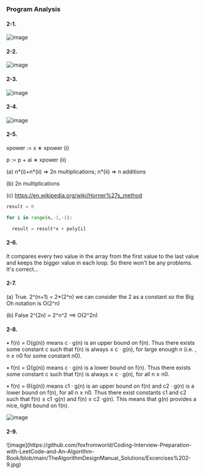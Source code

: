 
<h3>Program Analysis</h3>

<h4>2-1.</h4> 

![image](https://github.com/foxfromworld/Coding-Interview-Preparation-with-LeetCode-and-An-Algorithm-Book/blob/main/TheAlgorithmDesignManual_Solutions/Excercises%202-1.jpg)

<h4>2-2.</h4> 

![image](https://github.com/foxfromworld/Coding-Interview-Preparation-with-LeetCode-and-An-Algorithm-Book/blob/main/TheAlgorithmDesignManual_Solutions/Excercises%202-2.jpg)

<h4>2-3.</h4> 

![image](https://github.com/foxfromworld/Coding-Interview-Preparation-with-LeetCode-and-An-Algorithm-Book/blob/main/TheAlgorithmDesignManual_Solutions/Excercises%202-3.jpg)

<h4>2-4.</h4> 

![image](https://github.com/foxfromworld/Coding-Interview-Preparation-with-LeetCode-and-An-Algorithm-Book/blob/main/TheAlgorithmDesignManual_Solutions/Excercises%202-4.jpg)

<h4>2-5.</h4> 

xpower := x ∗ xpower (i)

p := p + ai ∗ xpower (ii)

(a) n*(i)+n*(ii) => 2n multiplications; n*(ii) => n additions

(b) 2n multiplications

(c) https://en.wikipedia.org/wiki/Horner%27s_method

```python
result = 0   

for i in range(n,-1,-1):

  result = result*x + poly[i]
```
    
<h4>2-6.</h4> 

It compares every two value in the array from the first value to the last value and keeps the bigger value in each loop. So there won't be any problems. It's correct...

<h4>2-7.</h4> 

(a) True. 2^(n+1) = 2*(2^n) we can consider the 2 as a constant so the Big Oh notation is O(2^n)

(b) False 2^(2n) = 2^n^2 ==> O(2^2n)
  
<h4>2-8.</h4> 

• f(n) = O(g(n)) means c · g(n) is an upper bound on f(n). Thus there exists
some constant c such that f(n) is always ≤ c · g(n), for large enough n (i.e. ,
n ≥ n0 for some constant n0).

• f(n) = Ω(g(n)) means c · g(n) is a lower bound on f(n). Thus there exists
some constant c such that f(n) is always ≥ c · g(n), for all n ≥ n0.

• f(n) = Θ(g(n)) means c1 · g(n) is an upper bound on f(n) and c2 · g(n) is
a lower bound on f(n), for all n ≥ n0. Thus there exist constants c1 and c2
such that f(n) ≤ c1 ·g(n) and f(n) ≥ c2 ·g(n). This means that g(n) provides
a nice, tight bound on f(n).

![image](https://github.com/foxfromworld/Coding-Interview-Preparation-with-LeetCode-and-An-Algorithm-Book/blob/main/TheAlgorithmDesignManual_Solutions/Excercises%202-8.jpg)

<h4>2-9.</h4> 
![image](https://github.com/foxfromworld/Coding-Interview-Preparation-with-LeetCode-and-An-Algorithm-Book/blob/main/TheAlgorithmDesignManual_Solutions/Excercises%202-9.jpg)

